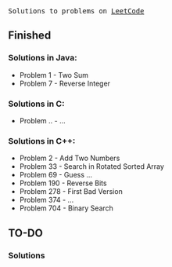 <pre>Solutions to problems on <a href="https://leetcode.com/" target="_blank">LeetCode</a></pre>

## Finished
### Solutions in Java:

* Problem 1 - Two Sum
* Problem 7 - Reverse Integer

### Solutions in C:

* Problem .. - ...

### Solutions in C++:

* Problem 2 - Add Two Numbers
* Problem 33 - Search in Rotated Sorted Array
* Problem 69 - Guess ...
* Problem 190 - Reverse Bits
* Problem 278 - First Bad Version
* Problem 374 - ...
* Problem 704 - Binary Search

## TO-DO
### Solutions
